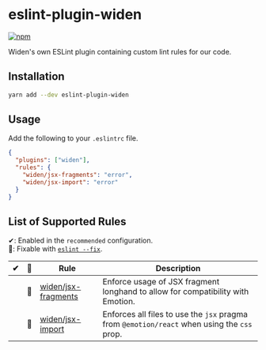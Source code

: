 # eslint-plugin-widen

[![npm](https://img.shields.io/npm/v/eslint-plugin-widen)](https://www.npmjs.com/package/eslint-plugin-widen)

Widen's own ESLint plugin containing custom lint rules for our code.

## Installation

```bash
yarn add --dev eslint-plugin-widen
```

## Usage

Add the following to your `.eslintrc` file.

```json
{
  "plugins": ["widen"],
  "rules": {
    "widen/jsx-fragments": "error",
    "widen/jsx-import": "error"
  }
}
```

## List of Supported Rules

✔: Enabled in the `recommended` configuration.\
🔧: Fixable with [`eslint --fix`](https://eslint.org/docs/user-guide/command-line-interface#fixing-problems).

|  ✔  | 🔧  | Rule                                         | Description                                                                                 |
| :-: | :-: | -------------------------------------------- | ------------------------------------------------------------------------------------------- |
|     | 🔧  | [widen/jsx-fragments](docs/jsx-fragments.md) | Enforce usage of JSX fragment longhand to allow for compatibility with Emotion.             |
|     | 🔧  | [widen/jsx-import](docs/jsx-import.md)       | Enforces all files to use the `jsx` pragma from `@emotion/react` when using the `css` prop. |
